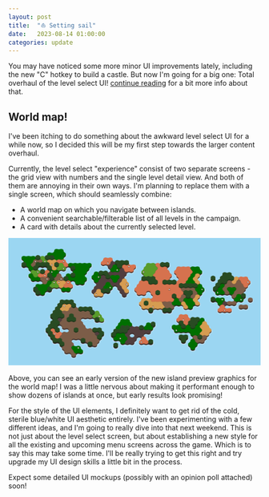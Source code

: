 ```yaml
---
layout: post
title:  "⛵ Setting sail"
date:   2023-08-14 01:00:00
categories: update
---
```

You may have noticed some more minor UI improvements lately, including the new "C" hotkey to build a castle. But now I'm going for a big one: Total overhaul of the level select UI!
[continue reading](/update/2023/08/14/ui-overhaul.html) for a bit more info about that.

<!-- excerpt-end -->

## World map!

I've been itching to do something about the awkward level select UI for a while now, so I decided this will be my first step
towards the larger content overhaul.

Currently, the level select "experience" consist of two separate screens - the grid view with numbers and the single level detail view.
And both of them are annoying in their own ways. I'm planning to replace them with a single screen, which should seamlessly combine:
  * A world map on which you navigate between islands.
  * A convenient searchable/filterable list of all levels in the campaign.
  * A card with details about the currently selected level.

<img src="/img/blog/worldmap.png"/>

Above, you can see an early version of the new island preview graphics for the world map! I was a little nervous about 
making it performant enough to show dozens of islands at once, but early results look promising!

For the style of the UI elements, I definitely want to get rid of the cold, sterile blue/white UI aesthetic entirely.
I've been experimenting with a few different ideas, and I'm going to really dive into that next weekend. This is not just
about the level select screen, but about establishing a new style for all the existing and upcoming menu screens
across the game. Which is to say this may take some time. I'll be really trying to get this right and try upgrade my UI design 
skills a little bit in the process.

Expect some detailed UI mockups (possibly with an opinion poll attached) soon!
